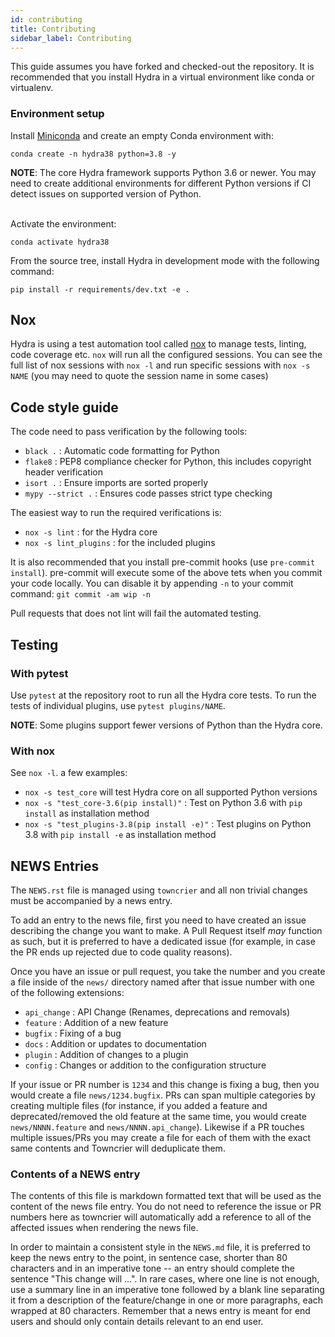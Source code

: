 ```yaml
---
id: contributing
title: Contributing
sidebar_label: Contributing
---
```


This guide assumes you have forked and checked-out the repository.
It is recommended that you install Hydra in a virtual environment like conda or virtualenv.

### Environment setup
Install [Miniconda](https://docs.conda.io/en/latest/miniconda.html) and create an empty Conda environment with:
```
conda create -n hydra38 python=3.8 -y
```

<div class="alert alert--info" role="alert">
<strong>NOTE</strong>:
The core Hydra framework supports Python 3.6 or newer. You may need to create additional environments for different Python versions if
CI detect issues on supported version of Python.
</div>
<br/>

Activate the environment:
```
conda activate hydra38
```
From the source tree, install Hydra in development mode with the following command:
```
pip install -r requirements/dev.txt -e .
```
## Nox
Hydra is using a test automation tool called [nox](https://github.com/theacodes/nox) to manage tests, linting, code coverage etc.
`nox` will run all the configured sessions. You can see the full list of nox sessions with `nox -l` and run specific sessions
with `nox -s NAME` (you may need to quote the session name in some cases)

## Code style guide
The code need to pass verification by the following tools:
 - `black .` : Automatic code formatting for Python
 - `flake8` : PEP8 compliance checker for Python, this includes copyright header verification
 - `isort .` : Ensure imports are sorted properly
 - `mypy --strict .` : Ensures code passes strict type checking

The easiest way to run the required verifications is: 
 - `nox -s lint` : for the Hydra core
 - `nox -s lint_plugins` : for the included plugins

It is also recommended that you install pre-commit hooks (use `pre-commit install`).
pre-commit will execute some of the above tets when you commit your code locally. 
You can disable it by appending `-n` to your commit command: `git commit -am wip -n`

Pull requests that does not lint will fail the automated testing.

## Testing
### With pytest
Use `pytest` at the repository root to run all the Hydra core tests.
To run the tests of individual plugins, use `pytest plugins/NAME`.
<div class="alert alert--info" role="alert">
<strong>NOTE</strong>:
Some plugins support fewer versions of Python than the Hydra core.
</div>

### With nox
See `nox -l`. a few examples:
* `nox -s test_core` will test Hydra core on all supported Python versions
* `nox -s "test_core-3.6(pip install)"` : Test on Python 3.6 with `pip install` as installation method
* `nox -s "test_plugins-3.8(pip install -e)"` : Test plugins on Python 3.8 with `pip install -e` as installation method

## NEWS Entries
The `NEWS.rst` file is managed using `towncrier` and all non trivial changes
must be accompanied by a news entry.

To add an entry to the news file, first you need to have created an issue
describing the change you want to make. A Pull Request itself *may* function as
such, but it is preferred to have a dedicated issue (for example, in case the
PR ends up rejected due to code quality reasons).

Once you have an issue or pull request, you take the number and you create a
file inside of the ``news/`` directory named after that issue number with one of the following extensions:
* `api_change` : API Change (Renames, deprecations and removals)
* `feature` : Addition of a new feature
* `bugfix` : Fixing of a bug
* `docs` : Addition or updates to documentation
* `plugin` : Addition of changes to a plugin
* `config` : Changes or addition to the configuration structure

If your issue or PR number is ``1234`` and this change is fixing a bug, then you would
create a file ``news/1234.bugfix``. PRs can span multiple categories by creating
multiple files (for instance, if you added a feature and deprecated/removed the
old feature at the same time, you would create ``news/NNNN.feature`` and
``news/NNNN.api_change``). Likewise if a PR touches multiple issues/PRs you may
create a file for each of them with the exact same contents and Towncrier will
deduplicate them.


### Contents of a NEWS entry
The contents of this file is markdown formatted text that will be used
as the content of the news file entry. You do not need to reference the issue
or PR numbers here as towncrier will automatically add a reference to all of
the affected issues when rendering the news file.

In order to maintain a consistent style in the `NEWS.md` file, it is
preferred to keep the news entry to the point, in sentence case, shorter than
80 characters and in an imperative tone -- an entry should complete the sentence
"This change will ...". In rare cases, where one line is not enough, use a
summary line in an imperative tone followed by a blank line separating it
from a description of the feature/change in one or more paragraphs, each wrapped
at 80 characters. Remember that a news entry is meant for end users and should
only contain details relevant to an end user.
